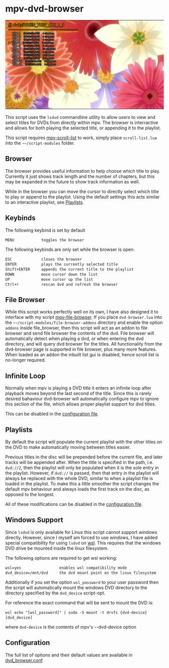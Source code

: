 # mpv-dvd-browser

![browser image](screenshots/browser.png)

This script uses the `lsdvd` commandline utility to allow users to view and select titles for DVDs from directly within mpv.
The browser is interractive and allows for both playing the selected title, or appending it to the playlist.

This script requires [mpv-scroll-list](https://github.com/CogentRedTester/mpv-scroll-list) to work, simply place `scroll-list.lua` into the `~~/script-modules` folder.

## Browser
The browser provides useful information to help choose which title to play.
Currently it just shows track length and the number of chapters, but this may be expanded in the future to show track information as well.

While in the browser you can move the cursor to directly select which title to play or append to the playlist. Using the default settings this acts similar to an interactive playlist, see [Playlists](#playlists).

## Keybinds
The following keybind is set by default

    MENU            toggles the browser

The following keybinds are only set while the browser is open:

    ESC             closes the browser
    ENTER           plays the currently selected title
    Shift+ENTER     appends the current title to the playlist
    DOWN            move cursor down the list
    UP              move cursor up the list
    Ctrl+r          rescan dvd and refresh the browser

## File Browser
While this script works perfectly well on its own, I have also designed it to interface with my script [mpv-file-browser](https://github.com/CogentRedTester/mpv-file-browser).
If you place `dvd-browser.lua` into the `~~/script-modules/file-browser-addons` directory and enable the option `addons` inside file_browser, then this script will act as an addon to file browser and send file browser the contents of the dvd.
File browser will automatically detect when playing a dvd, or when entering the dvd directory, and will query dvd browser for the titles.
All functionality from the dvd-browser page is supported in file browser, plus many more features.
When loaded as an addon the inbuilt list gui is disabled, hence scroll list is no-longer required.

## Infinite Loop
Normally when mpv is playing a DVD title it enters an infinite loop after playback moves beyond the last second of the title.
Since this is rarely desired bahaviour dvd-browser will automatically configure mpv to ignore this section of the file, which allows proper playlist support for dvd titles.

This can be disabled in the [configuration file](dvd_browser.conf).

## Playlists
By default the script will populate the current playlist with the other titles on the DVD to make automatically moving between titles easier.

Previous titles in the disc will be prepended before the current file, and later tracks will be appended after.
When the title is specified in the path, i.e. `dvd://2`, then the playlist will only be populated when it is the sole entry in the playlist.
However, if `dvd://` is passed, then that entry in the playlist will always be replaced with the whole DVD, similar to when a playlist file is loaded in the playlist.
To make this a little smoother the script changes the default mpv behaviour and always loads the first track on the disc, as opposed to the longest.

All of these modifications can be disabled in the [configuration file](dvd_browser.conf).

## Windows Support
Since `lsdvd` is only available for Linux this script cannot support windows directly. However, since I myself am forced to use windows, I have added special compatibility for using `lsdvd` on [wsl](https://docs.microsoft.com/en-us/windows/wsl/about). This requires that the windows DVD drive be mounted inside the linux filesystem.

The following options are required to get wsl working:

    wsl=yes                 enables wsl compatibility mode
    dvd_device=/mnt/dvd     the dvd mount point on the linux filesystem

Additionally if you set the option `wsl_password` to your user password then the script will automatically mount the windows DVD directory
to the directory specified by the `dvd_device` script-opt.

For reference the exact command that will be sent to mount the DVD is:
    
    wsl echo "[wsl_password]" | sudo -S mount -t drvfs {dvd-device} [dvd_device]

where `dvd-device` is the contents of mpv's --dvd-device option

## Configuration
The full list of options and their default values are available in [dvd_browser.conf](dvd_browser.conf)
